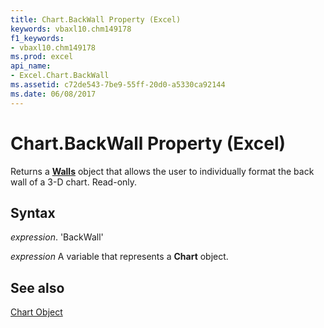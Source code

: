 ```yaml
---
title: Chart.BackWall Property (Excel)
keywords: vbaxl10.chm149178
f1_keywords:
- vbaxl10.chm149178
ms.prod: excel
api_name:
- Excel.Chart.BackWall
ms.assetid: c72de543-7be9-55ff-20d0-a5330ca92144
ms.date: 06/08/2017
---
```



# Chart.BackWall Property (Excel)

Returns a  **[Walls](Excel.Walls(objec).md)** object that allows the user to individually format the back wall of a 3-D chart. Read-only.


## Syntax

 _expression_. 'BackWall'

 _expression_ A variable that represents a **Chart** object.


## See also


[Chart Object](Excel.Chart(object).md)

